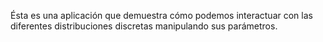 Ésta es una aplicación que demuestra cómo podemos interactuar con las diferentes distribuciones discretas manipulando sus parámetros.